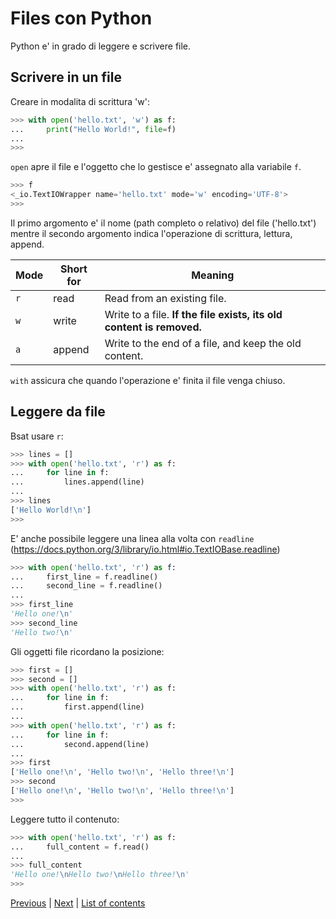 # Files con Python

Python e' in grado di leggere e scrivere file.


## Scrivere in un file

Creare in modalita di scrittura 'w':
```python
>>> with open('hello.txt', 'w') as f:
...     print("Hello World!", file=f)
...
>>>
```
 `open` apre il file e l'oggetto che lo gestisce e' assegnato alla variabile `f`.

```python
>>> f
<_io.TextIOWrapper name='hello.txt' mode='w' encoding='UTF-8'>
>>>
```

Il primo argomento e' il nome (path completo o relativo) del file ('hello.txt') mentre il secondo argomento indica l'operazione di scrittura, lettura, append.


| Mode  | Short for | Meaning                                                               |
|-------|-----------|-----------------------------------------------------------------------|
| `r`   | read      | Read from an existing file.                                           |
| `w`   | write     | Write to a file. **If the file exists, its old content is removed.**  |
| `a`   | append    | Write to the end of a file, and keep the old content.                 |

`with` assicura che quando l'operazione e' finita il file venga chiuso.


## Leggere da file

Bsat usare `r`:

```python
>>> lines = []
>>> with open('hello.txt', 'r') as f:
...     for line in f:
...         lines.append(line)
...
>>> lines
['Hello World!\n']
>>>
```
E' anche possibile leggere una linea alla volta con `readline` (https://docs.python.org/3/library/io.html#io.TextIOBase.readline)

```python
>>> with open('hello.txt', 'r') as f:
...     first_line = f.readline()
...     second_line = f.readline()
...
>>> first_line
'Hello one!\n'
>>> second_line
'Hello two!\n'
```

Gli oggetti file ricordano la posizione:

```python
>>> first = []
>>> second = []
>>> with open('hello.txt', 'r') as f:
...     for line in f:
...         first.append(line)
...
>>> with open('hello.txt', 'r') as f:
...     for line in f:
...         second.append(line)
...
>>> first
['Hello one!\n', 'Hello two!\n', 'Hello three!\n']
>>> second
['Hello one!\n', 'Hello two!\n', 'Hello three!\n']
>>>
```

Leggere tutto il contenuto:

```python
>>> with open('hello.txt', 'r') as f:
...     full_content = f.read()
...
>>> full_content
'Hello one!\nHello two!\nHello three!\n'
>>>
```

[Previous](what-is-true.md) | [Next](modules.md) |
[List of contents](../README.md#basics)
